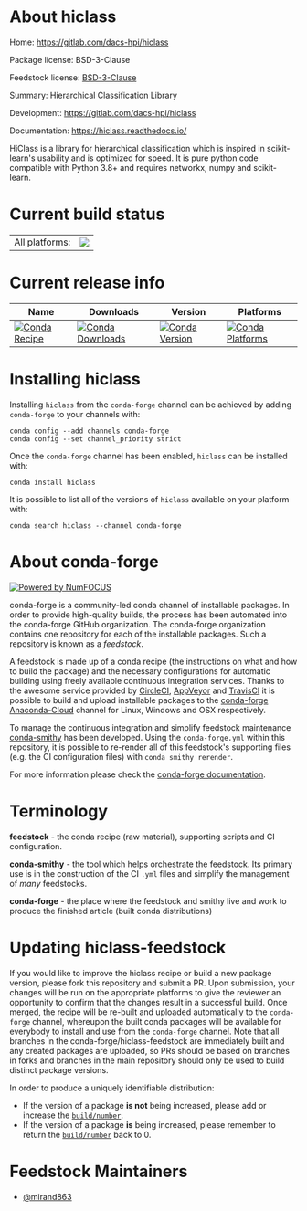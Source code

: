 About hiclass
=============

Home: https://gitlab.com/dacs-hpi/hiclass

Package license: BSD-3-Clause

Feedstock license: [BSD-3-Clause](https://github.com/conda-forge/hiclass-feedstock/blob/master/LICENSE.txt)

Summary: Hierarchical Classification Library

Development: https://gitlab.com/dacs-hpi/hiclass

Documentation: https://hiclass.readthedocs.io/

HiClass is a library for hierarchical classification which
is inspired in scikit-learn's usability and is optimized
for speed. It is pure python code compatible with
Python 3.8+ and requires networkx, numpy and scikit-learn.


Current build status
====================


<table><tr><td>All platforms:</td>
    <td>
      <a href="https://dev.azure.com/conda-forge/feedstock-builds/_build/latest?definitionId=14726&branchName=master">
        <img src="https://dev.azure.com/conda-forge/feedstock-builds/_apis/build/status/hiclass-feedstock?branchName=master">
      </a>
    </td>
  </tr>
</table>

Current release info
====================

| Name | Downloads | Version | Platforms |
| --- | --- | --- | --- |
| [![Conda Recipe](https://img.shields.io/badge/recipe-hiclass-green.svg)](https://anaconda.org/conda-forge/hiclass) | [![Conda Downloads](https://img.shields.io/conda/dn/conda-forge/hiclass.svg)](https://anaconda.org/conda-forge/hiclass) | [![Conda Version](https://img.shields.io/conda/vn/conda-forge/hiclass.svg)](https://anaconda.org/conda-forge/hiclass) | [![Conda Platforms](https://img.shields.io/conda/pn/conda-forge/hiclass.svg)](https://anaconda.org/conda-forge/hiclass) |

Installing hiclass
==================

Installing `hiclass` from the `conda-forge` channel can be achieved by adding `conda-forge` to your channels with:

```
conda config --add channels conda-forge
conda config --set channel_priority strict
```

Once the `conda-forge` channel has been enabled, `hiclass` can be installed with:

```
conda install hiclass
```

It is possible to list all of the versions of `hiclass` available on your platform with:

```
conda search hiclass --channel conda-forge
```


About conda-forge
=================

[![Powered by
NumFOCUS](https://img.shields.io/badge/powered%20by-NumFOCUS-orange.svg?style=flat&colorA=E1523D&colorB=007D8A)](https://numfocus.org)

conda-forge is a community-led conda channel of installable packages.
In order to provide high-quality builds, the process has been automated into the
conda-forge GitHub organization. The conda-forge organization contains one repository
for each of the installable packages. Such a repository is known as a *feedstock*.

A feedstock is made up of a conda recipe (the instructions on what and how to build
the package) and the necessary configurations for automatic building using freely
available continuous integration services. Thanks to the awesome service provided by
[CircleCI](https://circleci.com/), [AppVeyor](https://www.appveyor.com/)
and [TravisCI](https://travis-ci.com/) it is possible to build and upload installable
packages to the [conda-forge](https://anaconda.org/conda-forge)
[Anaconda-Cloud](https://anaconda.org/) channel for Linux, Windows and OSX respectively.

To manage the continuous integration and simplify feedstock maintenance
[conda-smithy](https://github.com/conda-forge/conda-smithy) has been developed.
Using the ``conda-forge.yml`` within this repository, it is possible to re-render all of
this feedstock's supporting files (e.g. the CI configuration files) with ``conda smithy rerender``.

For more information please check the [conda-forge documentation](https://conda-forge.org/docs/).

Terminology
===========

**feedstock** - the conda recipe (raw material), supporting scripts and CI configuration.

**conda-smithy** - the tool which helps orchestrate the feedstock.
                   Its primary use is in the construction of the CI ``.yml`` files
                   and simplify the management of *many* feedstocks.

**conda-forge** - the place where the feedstock and smithy live and work to
                  produce the finished article (built conda distributions)


Updating hiclass-feedstock
==========================

If you would like to improve the hiclass recipe or build a new
package version, please fork this repository and submit a PR. Upon submission,
your changes will be run on the appropriate platforms to give the reviewer an
opportunity to confirm that the changes result in a successful build. Once
merged, the recipe will be re-built and uploaded automatically to the
`conda-forge` channel, whereupon the built conda packages will be available for
everybody to install and use from the `conda-forge` channel.
Note that all branches in the conda-forge/hiclass-feedstock are
immediately built and any created packages are uploaded, so PRs should be based
on branches in forks and branches in the main repository should only be used to
build distinct package versions.

In order to produce a uniquely identifiable distribution:
 * If the version of a package **is not** being increased, please add or increase
   the [``build/number``](https://docs.conda.io/projects/conda-build/en/latest/resources/define-metadata.html#build-number-and-string).
 * If the version of a package **is** being increased, please remember to return
   the [``build/number``](https://docs.conda.io/projects/conda-build/en/latest/resources/define-metadata.html#build-number-and-string)
   back to 0.

Feedstock Maintainers
=====================

* [@mirand863](https://github.com/mirand863/)

